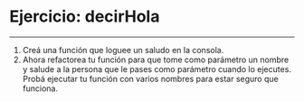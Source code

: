 
# Ejercicio: decirHola
___

1. Creá una función que loguee un saludo en la consola.
2. Ahora refactorea tu función para que tome como parámetro un nombre y salude a la persona que le pases como parámetro cuando lo ejecutes. Probá ejecutar tu función con varios nombres para estar seguro que funciona.